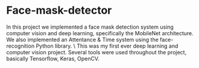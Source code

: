 # Face-mask-detector

In this project we implemented a face mask detection system using computer vision and deep learning, specifically the MobileNet architecture. We also implemented an Attentance & Time system using the face-recognition Python library. \\
This was my first ever deep learning and computer vision project. Several tools were used throughout the project, basically Tensorflow, Keras, OpenCV.
